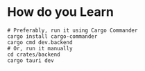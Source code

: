 # How do you Learn

```shell
# Preferably, run it using Cargo Commander
cargo install cargo-commander
cargo cmd dev.backend
# Or, run it manually
cd crates/backend
cargo tauri dev
```
